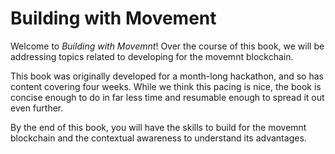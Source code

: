 # Building with Movement
Welcome to *Building with Movemnt*! Over the course of this book, we will be addressing topics related to developing for the movemnt blockchain.

This book was originally developed for a month-long hackathon, and so has content covering four weeks. While we think this pacing is nice, the book is concise enough to do in far less time and resumable enough to spread it out even further.

By the end of this book, you will have the skills to build for the movemnt blockchain and the contextual awareness to understand its advantages.